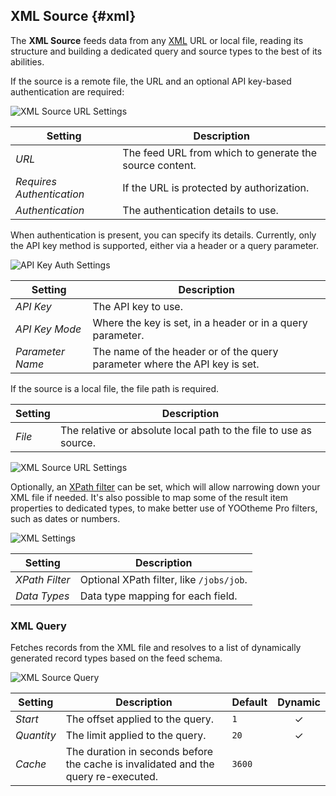 ## XML Source {#xml}

<div class="tm-resource-icon">
    <!--@include: @essentials-for-yootheme-pro/assets/brands/xml.svg-->
</div>

The **XML Source** feeds data from any [XML](https://en.wikipedia.org/wiki/XML) URL or local file, reading its structure and building a dedicated query and source types to the best of its abilities.

<!--@include: ./common-provider-settings.md-->

If the source is a remote file, the URL and an optional API key-based authentication are required:

![XML Source URL Settings](./assets/providers/xml-url-config.webp)

| Setting                   | Description                                                    |
|---------------------------|----------------------------------------------------------------|
| *URL*                     | The feed URL from which to generate the source content.        |
| *Requires Authentication* | If the URL is protected by authorization.                      |
| *Authentication*          | The authentication details to use.                             |

When authentication is present, you can specify its details. Currently, only the API key method is supported, either via a header or a query parameter.

![API Key Auth Settings](./assets/providers/xml-source-api-key-auth.webp)

| Setting          | Description                                                |
|------------------|------------------------------------------------------------|
| *API Key*        | The API key to use.                                        |
| *API Key Mode*   | Where the key is set, in a header or in a query parameter. |
| *Parameter Name* | The name of the header or of the query parameter where the API key is set. |

If the source is a local file, the file path is required.

| Setting | Description |
|---------|-------------|
| *File*  | The relative or absolute local path to the file to use as source. |

![XML Source URL Settings](./assets/providers/xml-file-config.webp)

Optionally, an [XPath filter](https://en.wikipedia.org/wiki/XPath) can be set, which will allow narrowing down your XML file if needed. It's also possible to map some of the result item properties to dedicated types, to make better use of YOOtheme Pro filters, such as dates or numbers.

![XML Settings](./assets/providers/xml-config.webp)

| Setting       | Description                                      |
|---------------|--------------------------------------------------|
| *XPath Filter* | Optional XPath filter, like `/jobs/job`.        |
| *Data Types*  | Data type mapping for each field.               |

### XML Query

Fetches records from the XML file and resolves to a list of dynamically generated record types based on the feed schema.

![XML Source Query](./assets/providers/xml-query-config.webp)

| Setting   | Description                                       | Default | Dynamic |
|-----------|---------------------------------------------------|---------|:-------:|
| *Start*   | The offset applied to the query.                  | `1`     | &#x2713; |
| *Quantity*| The limit applied to the query.                   | `20`    | &#x2713; |
| *Cache*   | The duration in seconds before the cache is invalidated and the query re-executed. | `3600` |
